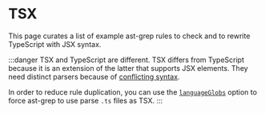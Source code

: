 # TSX

This page curates a list of example ast-grep rules to check and to rewrite TypeScript with JSX syntax.

:::danger TSX and TypeScript are different.
TSX differs from TypeScript because it is an extension of the latter that supports JSX elements.
They need distinct parsers because of [conflicting syntax](https://www.typescriptlang.org/docs/handbook/jsx.html#the-as-operator).

In order to reduce rule duplication, you can use the [`languageGlobs`](/reference/sgconfig.html#languageglobs) option to force ast-grep to use parse `.ts` files as TSX.
:::

<!--@include: ./redundant-usestate-type.md-->
<!--@include: ./avoid-jsx-short-circuit.md-->
<!--@include: ./rewrite-mobx-component.md-->
<!--@include: ./unnecessary-react-hook.md-->
<!--@include: ./reverse-react-compiler.md-->